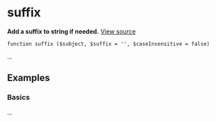 
# suffix

**Add a suffix to string if needed.** [View source](https://bitbucket.org/Eiskis/baseline.php/src/default/source/strings/suffix/suffix.php)

	function suffix ($subject, $suffix = '', $caseInsensitive = false)

...



## Examples

### Basics

...

